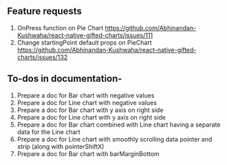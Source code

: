 ## Feature requests

1. OnPress function on Pie Chart https://github.com/Abhinandan-Kushwaha/react-native-gifted-charts/issues/111
2. Change startingPoint default props on PieChart https://github.com/Abhinandan-Kushwaha/react-native-gifted-charts/issues/132

## To-dos in documentation-

1. Prepare a doc for Bar chart with negative values
2. Prepare a doc for Line chart with negative values
3. Prepare a doc for Bar chart with y axis on right side
4. Prepare a doc for Line chart with y axis on right side
5. Prepare a doc for Bar chart combined with Line chart having a separate data for the Line chart
6. Prepare a doc for Line chart with smoothly scrolling data pointer and strip (along with pointerShiftX)
7. Prepare a doc for Bar chart with barMarginBottom
